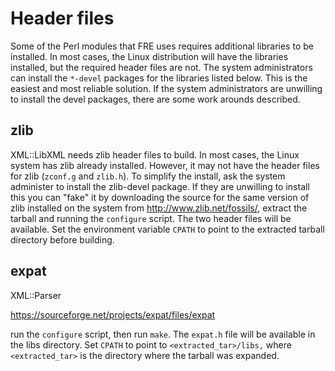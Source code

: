 # Header files

Some of the Perl modules that FRE uses requires additional libraries to be
installed.  In most cases, the Linux distribution will have the libraries
installed, but the required header files are not.  The system administrators
can install the `*-devel` packages for the libraries listed below.  This is the
easiest and most reliable solution.  If the system administrators are unwilling
to install the devel packages,  there are some work arounds described.

## zlib

XML::LibXML needs zlib header files to build.  In most cases, the Linux system
has zlib already installed.  However, it may not have the header files for zlib
(`zconf.g` and `zlib.h`).  To simplify the install, ask the system administer
to install the zlib-devel package.  If they are unwilling to install this
you can "fake" it by downloading the source for the same version of zlib
installed on the system from http://www.zlib.net/fossils/, extract the tarball
and running the `configure` script.  The two header files will be available.
Set the environment variable `CPATH` to point to the extracted tarball directory
before building.

## expat

XML::Parser

https://sourceforge.net/projects/expat/files/expat

run the `configure` script, then run `make`.  The `expat.h` file will be
available in the libs directory.  Set `CPATH` to point to `<extracted_tar>/libs,`
where `<extracted_tar>` is the directory where the tarball was expanded.
